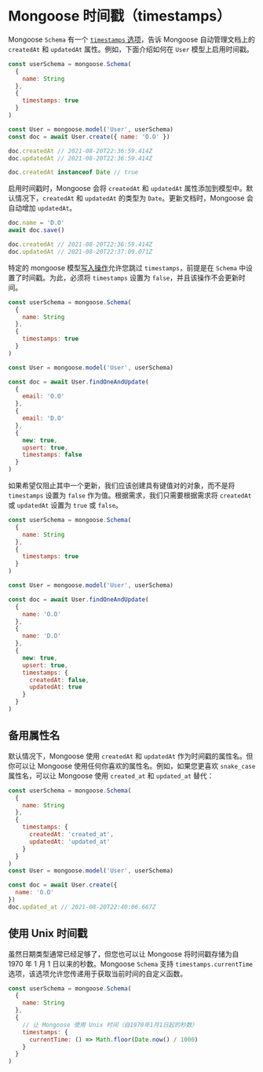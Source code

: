 # Mongoose 时间戳（timestamps）

Mongoose `Schema` 有一个 [`timestamps` 选项](https://mongoosejs.com/docs/guide.html#timestamps)，告诉 Mongoose 自动管理文档上的 `createdAt` 和 `updatedAt` 属性。例如，下面介绍如何在 `User` 模型上启用时间戳。

```js
const userSchema = mongoose.Schema(
  {
    name: String
  },
  {
    timestamps: true
  }
)

const User = mongoose.model('User', userSchema)
const doc = await User.create({ name: 'O.O' })

doc.createdAt // 2021-08-20T22:36:59.414Z
doc.updatedAt // 2021-08-20T22:36:59.414Z

doc.createdAt instanceof Date // true
```

启用时间戳时，Mongoose 会将 `createdAt` 和 `updatedAt` 属性添加到模型中。默认情况下，`createdAt` 和 `updatedAt` 的类型为 `Date`。更新文档时，Mongoose 会自动增加 `updatedAt`。

```js
doc.name = 'D.O'
await doc.save()

doc.createdAt // 2021-08-20T22:36:59.414Z
doc.updatedAt // 2021-08-20T22:37:09.071Z
```

特定的 mongoose 模型[写入操作](https://mongoosejs.com/docs/api.html#query_Query-setOptions)允许您跳过 `timestamps`，前提是在 `Schema` 中设置了时间戳。为此，必须将 `timestamps` 设置为 `false`，并且该操作不会更新时间。

```js
const userSchema = mongoose.Schema(
  {
    name: String
  },
  {
    timestamps: true
  }
)

const User = mongoose.model('User', userSchema)

const doc = await User.findOneAndUpdate(
  {
    email: 'O.O'
  },
  {
    email: 'D.O'
  },
  {
    new: true,
    upsert: true,
    timestamps: false
  }
)
```

如果希望仅阻止其中一个更新，我们应该创建具有键值对的对象，而不是将 `timestamps` 设置为 `false` 作为值。根据需求，我们只需要根据需求将 `createdAt` 或 `updatedAt` 设置为 `true` 或 `false`。

```js
const userSchema = mongoose.Schema(
  {
    name: String
  },
  {
    timestamps: true
  }
)

const User = mongoose.model('User', userSchema)

const doc = await User.findOneAndUpdate(
  {
    name: 'O.O'
  },
  {
    name: 'D.O'
  },
  {
    new: true,
    upsert: true,
    timestamps: {
      createdAt: false,
      updatedAt: true
    }
  }
)
```

## 备用属性名

默认情况下，Mongoose 使用 `createdAt` 和 `updatedAt` 作为时间戳的属性名。但你可以让 Mongoose 使用任何你喜欢的属性名。例如，如果您更喜欢 `snake_case` 属性名，可以让 Mongoose 使用 `created_at` 和 `updated_at` 替代：

```js
const userSchema = mongoose.Schema(
  {
    name: String
  },
  {
    timestamps: {
      createdAt: 'created_at',
      updatedAt: 'updated_at'
    }
  }
)
const User = mongoose.model('User', userSchema)

const doc = await User.create({
  name: 'O.O'
})
doc.updated_at // 2021-08-20T22:40:06.667Z
```

## 使用 Unix 时间戳

虽然日期类型通常已经足够了，但您也可以让 Mongoose 将时间戳存储为自 1970 年 1 月 1 日以来的秒数。Mongoose `Schema` 支持 `timestamps.currentTime` 选项，该选项允许您传递用于获取当前时间的自定义函数。

```js
const userSchema = mongoose.Schema(
  {
    name: String
  },
  {
    // 让 Mongoose 使用 Unix 时间（自1970年1月1日起的秒数）
    timestamps: {
      currentTime: () => Math.floor(Date.now() / 1000)
    }
  }
)
```
